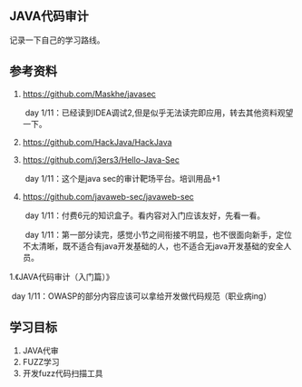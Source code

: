 ## JAVA代码审计

记录一下自己的学习路线。

## 参考资料

1. https://github.com/Maskhe/javasec

    ​	day 1/11：已经读到IDEA调试2,但是似乎无法读完即应用，转去其他资料观望一下。

1. https://github.com/HackJava/HackJava

1. https://github.com/j3ers3/Hello-Java-Sec

    ​	day 1/11：这个是java sec的审计靶场平台。培训用品+1

1. https://github.com/javaweb-sec/javaweb-sec

    ​	day 1/11：付费6元的知识盒子。看内容对入门应该友好，先看一看。

    ​	day 1/11：第一部分读完，感觉小节之间衔接不明显，也不很面向新手，定位不太清晰，既不适合有java开发基础的人，也不适合无java开发基础的安全人员。

1.《JAVA代码审计（入门篇）》

   ​   day 1/11：OWASP的部分内容应该可以拿给开发做代码规范（职业病ing）



## 学习目标

1. JAVA代审
2. FUZZ学习
3. 开发fuzz代码扫描工具
